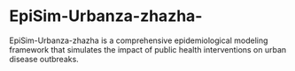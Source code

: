 # EpiSim-Urbanza-zhazha-
EpiSim-Urbanza-zhazha  is a comprehensive epidemiological modeling framework that simulates the impact of public health interventions on urban disease outbreaks. 
